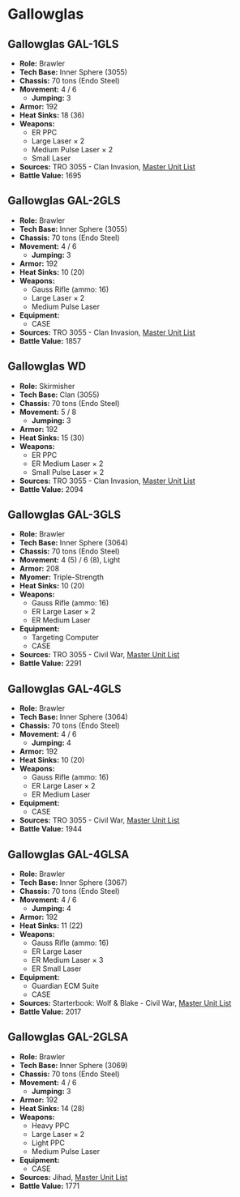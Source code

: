 # Gallowglas
## Gallowglas GAL-1GLS
- **Role:** Brawler
- **Tech Base:** Inner Sphere (3055)
- **Chassis:** 70 tons (Endo Steel)
- **Movement:** 4 / 6
  - **Jumping:** 3
- **Armor:** 192
- **Heat Sinks:** 18 (36)
- **Weapons:**
  - ER PPC
  - Large Laser × 2
  - Medium Pulse Laser × 2
  - Small Laser
- **Sources:** TRO 3055 - Clan Invasion, [Master Unit List](http://masterunitlist.info/Unit/Details/1182/gallowglas-gal-1gls)
- **Battle Value:** 1695

## Gallowglas GAL-2GLS
- **Role:** Brawler
- **Tech Base:** Inner Sphere (3055)
- **Chassis:** 70 tons (Endo Steel)
- **Movement:** 4 / 6
  - **Jumping:** 3
- **Armor:** 192
- **Heat Sinks:** 10 (20)
- **Weapons:**
  - Gauss Rifle (ammo: 16)
  - Large Laser × 2
  - Medium Pulse Laser
- **Equipment:**
  - CASE
- **Sources:** TRO 3055 - Clan Invasion, [Master Unit List](http://masterunitlist.info/Unit/Details/1183/gallowglas-gal-2gls)
- **Battle Value:** 1857

## Gallowglas WD
- **Role:** Skirmisher
- **Tech Base:** Clan (3055)
- **Chassis:** 70 tons (Endo Steel)
- **Movement:** 5 / 8
  - **Jumping:** 3
- **Armor:** 192
- **Heat Sinks:** 15 (30)
- **Weapons:**
  - ER PPC
  - ER Medium Laser × 2
  - Small Pulse Laser × 2
- **Sources:** TRO 3055 - Clan Invasion, [Master Unit List](http://masterunitlist.info/Unit/Details/1188/gallowglas-wd)
- **Battle Value:** 2094

## Gallowglas GAL-3GLS
- **Role:** Brawler
- **Tech Base:** Inner Sphere (3064)
- **Chassis:** 70 tons (Endo Steel)
- **Movement:** 4 (5) / 6 (8), Light
- **Armor:** 208
- **Myomer:** Triple-Strength
- **Heat Sinks:** 10 (20)
- **Weapons:**
  - Gauss Rifle (ammo: 16)
  - ER Large Laser × 2
  - ER Medium Laser
- **Equipment:**
  - Targeting Computer
  - CASE
- **Sources:** TRO 3055 - Civil War, [Master Unit List](http://masterunitlist.info/Unit/Details/1185/gallowglas-gal-3gls)
- **Battle Value:** 2291

## Gallowglas GAL-4GLS
- **Role:** Brawler
- **Tech Base:** Inner Sphere (3064)
- **Chassis:** 70 tons (Endo Steel)
- **Movement:** 4 / 6
  - **Jumping:** 4
- **Armor:** 192
- **Heat Sinks:** 10 (20)
- **Weapons:**
  - Gauss Rifle (ammo: 16)
  - ER Large Laser × 2
  - ER Medium Laser
- **Equipment:**
  - CASE
- **Sources:** TRO 3055 - Civil War, [Master Unit List](http://masterunitlist.info/Unit/Details/1186/gallowglas-gal-4gls)
- **Battle Value:** 1944

## Gallowglas GAL-4GLSA
- **Role:** Brawler
- **Tech Base:** Inner Sphere (3067)
- **Chassis:** 70 tons (Endo Steel)
- **Movement:** 4 / 6
  - **Jumping:** 4
- **Armor:** 192
- **Heat Sinks:** 11 (22)
- **Weapons:**
  - Gauss Rifle (ammo: 16)
  - ER Large Laser
  - ER Medium Laser × 3
  - ER Small Laser
- **Equipment:**
  - Guardian ECM Suite
  - CASE
- **Sources:** Starterbook: Wolf & Blake - Civil War, [Master Unit List](http://masterunitlist.info/Unit/Details/1187/gallowglas-gal-4glsa)
- **Battle Value:** 2017

## Gallowglas GAL-2GLSA
- **Role:** Brawler
- **Tech Base:** Inner Sphere (3069)
- **Chassis:** 70 tons (Endo Steel)
- **Movement:** 4 / 6
  - **Jumping:** 3
- **Armor:** 192
- **Heat Sinks:** 14 (28)
- **Weapons:**
  - Heavy PPC
  - Large Laser × 2
  - Light PPC
  - Medium Pulse Laser
- **Equipment:**
  - CASE
- **Sources:** Jihad, [Master Unit List](http://masterunitlist.info/Unit/Details/1184/gallowglas-gal-2glsa)
- **Battle Value:** 1771

